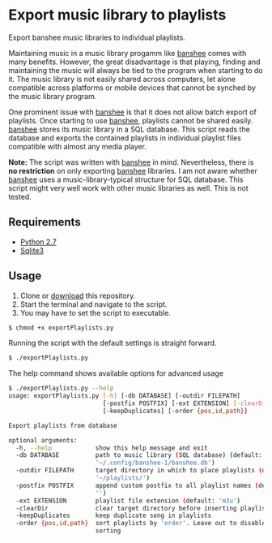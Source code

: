 Export music library to playlists
=================================

Export banshee music libraries to individual playlists.

Maintaining music in a music library progamm like [banshee](http://banshee.fm/) comes with many benefits. However,
the great disadvantage is that playing, finding and maintaining the music will always be tied to the program when
starting to do it. The music library is not easily shared across computers, let alone compatible across platforms or
mobile devices that cannot be synched by the music library program.

One prominent issue with [banshee](http://banshee.fm/) is that it does not allow batch export of playlists. Once
starting to use [banshee](http://banshee.fm/), playlists cannot be shared easily. [banshee](http://banshee.fm/) stores
its music library in a SQL database. This script reads the database and exports the contained playlists in individual
playlist files compatible with almost any media player.

**Note:** The script was written with [banshee](http://banshee.fm/) in mind. Nevertheless, there is **no restriction**
on only exporting [banshee](http://banshee.fm/) libraries. I am not aware whether [banshee](http://banshee.fm/) uses a
music-library-typical structure for SQL database. This script might very well work with other music libraries as
well. This is not tested.

Requirements
------------

- [Python 2.7](https://www.python.org/download/releases/2.7/)
- [Sqlite3](https://www.sqlite.org)

Usage
-----

1. Clone or [download](../../archive/master.zip) this repository.
2. Start the terminal and navigate to the script.
3. You may have to set the script to executable.

```bash
$ chmod +x exportPlaylists.py
```

Running the script with the default settings is straight forward.

```bash
$ ./exportPlaylists.py
```

The help command shows available options for advanced usage

```bash
$ ./exportPlaylists.py --help
usage: exportPlaylists.py [-h] [-db DATABASE] [-outdir FILEPATH]
                          [-postfix POSTFIX] [-ext EXTENSION] [-clearDir]
                          [-keepDuplicates] [-order {pos,id,path}]

Export playlists from database

optional arguments:
  -h, --help            show this help message and exit
  -db DATABASE          path to music library (SQL database) (default:
                        '~/.config/banshee-1/banshee.db')
  -outdir FILEPATH      target directory in which to place playlists (default:
                        '~/playlists/')
  -postfix POSTFIX      append custom postfix to all playlist names (default:
                        '')
  -ext EXTENSION        playlist file extension (default: 'm3u')
  -clearDir             clear target directory before inserting playlists
  -keepDuplicates       keep duplicate song in playlists
  -order {pos,id,path}  sort playlists by 'order'. Leave out to disable
                        sorting
```
